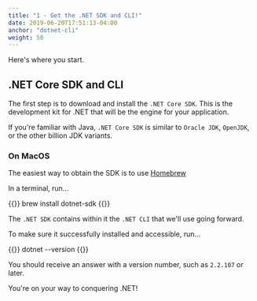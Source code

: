 ```yaml
---
title: "1 - Get the .NET SDK and CLI!"
date: 2019-06-20T17:51:13-04:00
anchor: "dotnet-cli"
weight: 50
---
```


Here's where you start.

## .NET Core SDK and CLI

The first step is to download and install the `.NET Core SDK`. This is the development kit for .NET that will be the engine for your application.

If you're familiar with Java, `.NET Core SDK` is similar to `Oracle JDK`, `OpenJDK`, or the other billion JDK variants.

### On MacOS

The easiest way to obtain the SDK is to use [Homebrew](https://brew.sh)

In a terminal, run...

{{<highlight bash>}}
brew install dotnet-sdk
{{</highlight>}}

The `.NET SDK` contains within it the `.NET CLI` that we'll use going forward.

To make sure it successfully installed and accessible, run...

{{<highlight bash>}}
dotnet --version
{{</highlight>}}

You should receive an answer with a version number, such as `2.2.107` or later.

You're on your way to conquering .NET!